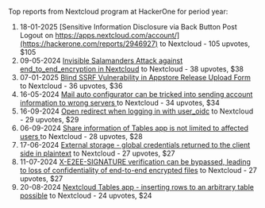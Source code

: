 Top reports from Nextcloud program at HackerOne for period year:

1. 18-01-2025 [Sensitive Information Disclosure via Back Button Post Logout on https://apps.nextcloud.com/account/](https://hackerone.com/reports/2946927) to Nextcloud - 105 upvotes, $105
2. 09-05-2024 [Invisible Salamanders Attack against end_to_end_encryption in Nextcloud](https://hackerone.com/reports/2497947) to Nextcloud - 38 upvotes, $38
3. 07-01-2025 [Blind SSRF Vulnerability in Appstore Release Upload Form](https://hackerone.com/reports/2925666) to Nextcloud - 36 upvotes, $36
4. 16-05-2024 [Mail auto configurator can be tricked into sending account information to wrong servers ](https://hackerone.com/reports/2508422) to Nextcloud - 34 upvotes, $34
5. 16-09-2024 [Open redirect when logging in with user_oidc](https://hackerone.com/reports/2720030) to Nextcloud - 29 upvotes, $29
6. 06-09-2024 [Share information of Tables app is not limited to affected users ](https://hackerone.com/reports/2705507) to Nextcloud - 28 upvotes, $28
7. 17-06-2024 [External storage - global credentials returned to the client side in plaintext](https://hackerone.com/reports/2554079) to Nextcloud - 27 upvotes, $27
8. 11-07-2024 [X-E2EE-SIGNATURE verification can be bypassed, leading to loss of confidentiality of end-to-end encrypted files](https://hackerone.com/reports/2597504) to Nextcloud - 27 upvotes, $27
9. 20-08-2024 [Nextcloud Tables app - inserting rows to an arbitrary table possible](https://hackerone.com/reports/2671404) to Nextcloud - 24 upvotes, $24
